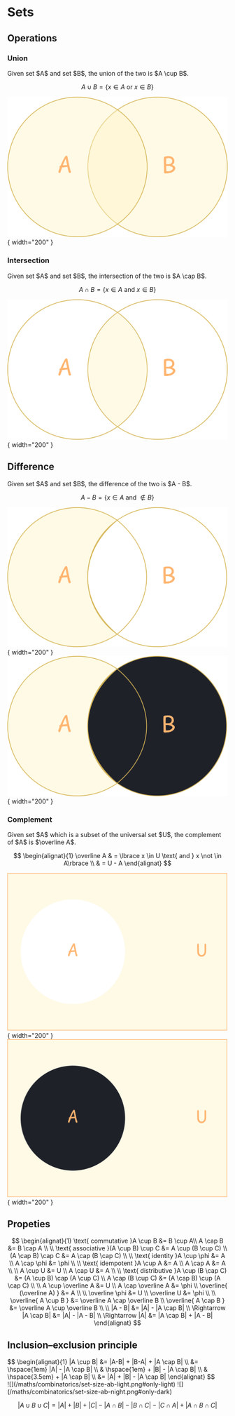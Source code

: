 # Sets

<style>
.md-logo img {
  content: url('/maths/maths-light.svg');
}

:root [data-md-color-scheme=slate] .md-logo img  {
  content: url('/maths/maths-night.svg');
}
</style>

## Operations

### Union

<div markdown class="grid">

<div markdown>
Given set $A$ and set $B$, the union of the two is $A \cup B$.

$$
A \cup B = \lbrace x \in A \text{ or } x \in B\rbrace
$$

</div>

![](/maths/combinatorics/set-union.png){ width="200" }

</div>

### Intersection

<div markdown class="grid">

<div markdown>
Given set $A$ and set $B$, the intersection of the two is $A \cap B$.

$$
A \cap B = \lbrace x \in A \text{ and } x \in B\rbrace
$$

</div>

![](/maths/combinatorics/set-intersection.png){ width="200" }

</div>

## Difference

<div markdown class="grid">

<div markdown>
Given set $A$ and set $B$, the difference of the two is $A - B$.

$$
A - B = \lbrace x \in A \text{ and } \not \in B\rbrace
$$

</div>

![](/maths/combinatorics/set-difference-light.png#only-light){ width="200" }
![](/maths/combinatorics/set-difference-night.png#only-dark){ width="200" }

</div>

### Complement

<div markdown class="grid">

<div markdown>
Given set $A$ which is a subset of the universal set $U$, the complement of $A$ is $\overline A$.

$$
\begin{alignat}{1}
\overline A & = \lbrace x \in U \text{ and } x \not \in A\rbrace \\
& = U - A
\end{alignat}
$$

</div>

![](/maths/combinatorics/set-complement-light.png#only-light){ width="200" }
![](/maths/combinatorics/set-complement-night.png#only-dark){ width="200" }

</div>

## Propeties

$$
\begin{alignat}{1}
\text{ commutative }A \cup B &= B \cup A\\
A \cap B &= B \cap A \\
\\
\text{ associative }(A \cup B) \cup C &= A \cup (B \cup C) \\
(A \cap B) \cap C &= A \cap (B \cap C) \\
\\
\text{ identity }A \cup \phi &= A \\
A \cap \phi &= \phi \\
\\
\text{ idempotent }A \cup A &= A \\
A \cap A &= A \\
\\
A \cup U &= U \\
A \cap U &= A \\
\\
\text{ distributive }A \cup (B \cap C) &= (A \cup B) \cap (A \cup C) \\
A \cap (B \cup C) &= (A \cap B) \cup (A \cap C) \\
\\
A \cup \overline A &= U \\
A \cap \overline A &= \phi \\
\overline{ (\overline A) } &= A \\
\\
\overline \phi &= U \\
\overline U &= \phi \\
\\
\overline{ A \cup B } &= \overline A \cap \overline B \\
\overline{ A \cap B } &= \overline A \cup \overline B \\
\\
|A - B| &= |A| - |A \cap B| \\
\Rightarrow |A \cap B| &= |A| - |A - B| \\
\Rightarrow |A| &= |A \cap B| + |A - B|
\end{alignat}
$$

## Inclusion–exclusion principle

<div markdown class="grid">

<div markdown>
$$
\begin{alignat}{1}
|A \cup B| &= |A-B| + |B-A| + |A \cap B| \\
&= \hspace{1em} |A| - |A \cap B| \\ & \hspace{1em} + |B| - |A \cap B| \\ & \hspace{3.5em} + |A \cap B| \\
&= |A| + |B| - |A \cap B|
\end{alignat}
$$
</div>

<div markdown>
![](/maths/combinatorics/set-size-ab-light.png#only-light)
![](/maths/combinatorics/set-size-ab-night.png#only-dark)
</div>

</div>

$$
|A \cup B \cup C| = |A| + |B| + |C| - |A \cap B| - |B \cap C| - |C \cap A| + |A \cap B \cap C|
$$
